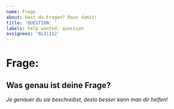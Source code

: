 ```yaml
---
name: Frage
about: Hast du Fragen? Raus damit!
title: 'QUESTION: '
labels: help wanted, question
assignees: 'NiZi112'
---
```


# Frage:
## Was genau ist deine Frage?
*Je genauer du sie beschreibst, desto besser kann man dir helfen!*
